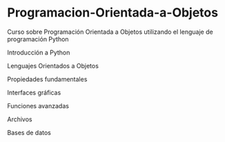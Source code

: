 # Programacion-Orientada-a-Objetos

Curso sobre Programación Orientada a Objetos utilizando el lenguaje de programación Python 

Introducción a Python

Lenguajes Orientados a Objetos

Propiedades fundamentales

Interfaces gráficas

Funciones avanzadas

Archivos

Bases de datos
